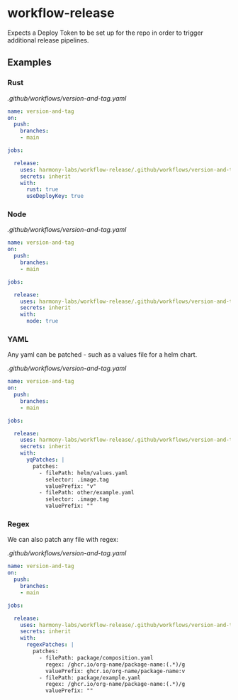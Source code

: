 # workflow-release

Expects a Deploy Token to be set up for the repo in order to trigger additional release pipelines.

## Examples

### Rust

*.github/workflows/version-and-tag.yaml*
```yaml
name: version-and-tag
on:
  push:
    branches:
    - main

jobs:

  release:
    uses: harmony-labs/workflow-release/.github/workflows/version-and-tag.yaml@main
    secrets: inherit
    with:
      rust: true
      useDeployKey: true
```

### Node

*.github/workflows/version-and-tag.yaml*
```yaml
name: version-and-tag
on:
  push:
    branches:
    - main

jobs:

  release:
    uses: harmony-labs/workflow-release/.github/workflows/version-and-tag.yaml@main
    secrets: inherit
    with:
      node: true
```

### YAML

Any yaml can be patched - such as a values file for a helm chart.

*.github/workflows/version-and-tag.yaml*
```yaml
name: version-and-tag
on:
  push:
    branches:
    - main

jobs:

  release:
    uses: harmony-labs/workflow-release/.github/workflows/version-and-tag.yaml@main
    secrets: inherit
    with:
      yqPatches: |
        patches:
          - filePath: helm/values.yaml
            selector: .image.tag
            valuePrefix: "v"
          - filePath: other/example.yaml
            selector: .image.tag
            valuePrefix: ""
```

### Regex

We can also patch any file with regex:

*.github/workflows/version-and-tag.yaml*
```yaml
name: version-and-tag
on:
  push:
    branches:
    - main

jobs:

  release:
    uses: harmony-labs/workflow-release/.github/workflows/version-and-tag.yaml@main
    secrets: inherit
    with:
      regexPatches: |
        patches:
          - filePath: package/composition.yaml
            regex: /ghcr.io/org-name/package-name:(.*)/g
            valuePrefix: ghcr.io/org-name/package-name:v
          - filePath: package/example.yaml
            regex: /ghcr.io/org-name/package-name:(.*)/g
            valuePrefix: ""
```
